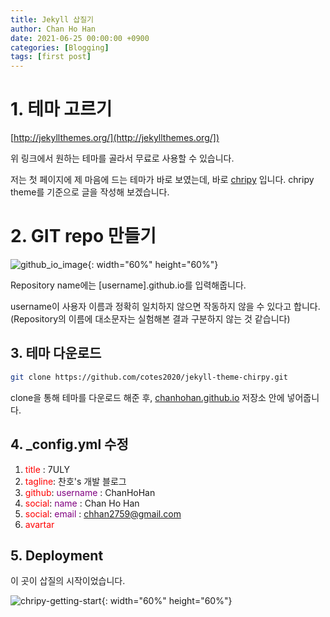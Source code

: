 ```yaml
---
title: Jekyll 삽질기
author: Chan Ho Han
date: 2021-06-25 00:00:00 +0900
categories: [Blogging]
tags: [first post]
---
```


# 1. 테마 고르기

[http://jekyllthemes.org/](http://jekyllthemes.org/])

위 링크에서 원하는 테마를 골라서 무료로 사용할 수 있습니다. 

저는 첫 페이지에 제 마음에 드는 테마가 바로 보였는데, 바로 [chripy](https://github.com/cotes2020/jekyll-theme-chirpy) 입니다. chripy theme를 기준으로 글을 작성해 보겠습니다.

# 2. GIT repo 만들기

![github_io_image](https://user-images.githubusercontent.com/46598292/123350024-1ee37a80-d595-11eb-8b23-2699a8b8c131.jpg){: width="60%" height="60%"}

Repository name에는 [username].github.io를 입력해줍니다.

username이 사용자 이름과 정확히 일치하지 않으면 작동하지 않을 수 있다고 합니다. (Repository의 이름에 대소문자는 실험해본 결과 구분하지 않는 것 같습니다)

## 3. 테마 다운로드

```bash
git clone https://github.com/cotes2020/jekyll-theme-chirpy.git
```

clone을 통해 테마를 다운로드 해준 후, [chanhohan.github.io](http://chanhohan.github.io) 저장소 안에 넣어줍니다.

## 4. _config.yml 수정

1. <span style="color:red">title</span> : 7ULY
2. <span style="color:red">tagline</span>: 찬호's 개발 블로그
3. <span style="color:red">github</span>: <span style="color:purple">username</span> : ChanHoHan
4. <span style="color:red">social</span>: <span style="color:purple">name</span> : Chan Ho Han
5. <span style="color:red">social</span>: <span style="color:purple">email</span> : chhan2759@gmail.com
6. <span style="color:red">avartar</span>

## 5. Deployment

이 곳이 삽질의 시작이었습니다.

![chripy-getting-start](https://user-images.githubusercontent.com/46598292/123353845-653cd780-d59d-11eb-8d17-557c6fbf5889.jpg){: width="60%" height="60%"}


